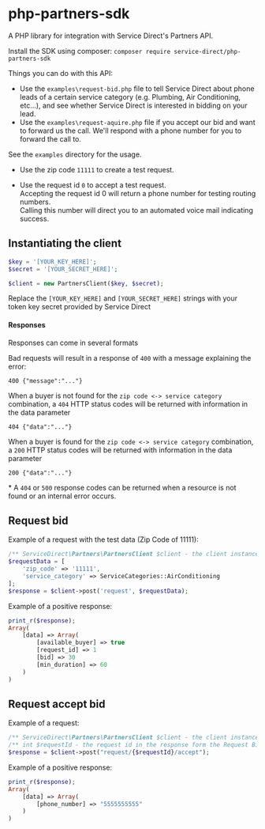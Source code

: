 # php-partners-sdk

A PHP library for integration with Service Direct's Partners API.

Install the SDK using composer:
`composer require service-direct/php-partners-sdk`

Things you can do with this API:

* Use the `examples\request-bid.php` file to tell Service Direct about phone leads of a certain
  service category (e.g. Plumbing, Air Conditioning, etc...), and see whether Service Direct is
  interested in bidding on your lead.
* Use the `examples\request-aquire.php` file if you accept our bid and want to forward us the call.
  We'll respond with a phone number for you to forward the call to.

See the `examples` directory for the usage.

* Use the zip code `11111` to create a test request.

* Use the request id `0` to accept a test request.\
Accepting the request id 0 will return a phone number for testing routing numbers.\
Calling this number will direct you to an automated voice mail indicating success.

## Instantiating the client
```php
$key = '[YOUR_KEY_HERE]';
$secret = '[YOUR_SECRET_HERE]';

$client = new PartnersClient($key, $secret);
```
Replace the `[YOUR_KEY_HERE]` and `[YOUR_SECRET_HERE]` strings with your token key secret provided by Service Direct

#### Responses
Responses can come in several formats

Bad requests will result in a response of `400` with a message explaining the error: 
```http request
400 {"message":"..."}
```
When a buyer is not found for the `zip code <-> service category` combination,
a `404` HTTP status codes will be returned with information in the data parameter
```http request
404 {"data":"..."}
```
When a buyer is found for the `zip code <-> service category` combination,
a `200` HTTP status codes will be returned with information in the data parameter
```http request
200 {"data":"..."}
```

\* A `404` or `500` response codes can be returned when a resource is not found or an internal error occurs. 

## Request bid
Example of a request with the test data (Zip Code of 11111):
```php
/** ServiceDirect\Partners\PartnersClient $client - the client instance */
$requestData = [
    'zip_code' => '11111',
    'service_category' => ServiceCategories::AirConditioning
];
$response = $client->post('request', $requestData);
```

Example of a positive response:
```php
print_r($response);
Array(
    [data] => Array(
        [available_buyer] => true
        [request_id] => 1
        [bid] => 30
        [min_duration] => 60
    )
)
```

## Request accept bid
Example of a request:
```php
/** ServiceDirect\Partners\PartnersClient $client - the client instance */
/** int $requestId - the request id in the response form the Request Bid route */
$response = $client->post("request/{$requestId}/accept");
```

Example of a positive response:
```php
print_r($response);
Array(
    [data] => Array(
        [phone_number] => "5555555555"
    )
)
```